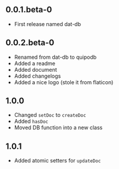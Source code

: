 ## 0.0.1.beta-0

- First release named dat-db

## 0.0.2.beta-0

- Renamed from dat-db to quipodb
- Added a readme
- Added document
- Added changelogs
- Added a nice logo (stole it from flaticon)

## 1.0.0

- Changed `setDoc` to `createDoc`
- Added `hasDoc`
- Moved DB function into a new class

## 1.0.1

- Added atomic setters for `updateDoc`
